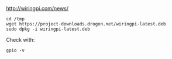 http://wiringpi.com/news/

````
cd /tmp
wget https://project-downloads.drogon.net/wiringpi-latest.deb
sudo dpkg -i wiringpi-latest.deb
````

Check with:
````
gpio -v
````
